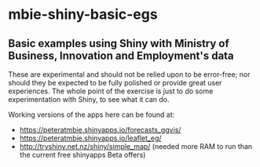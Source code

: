# mbie-shiny-basic-egs
## Basic examples using Shiny with Ministry of Business, Innovation and Employment's data

These are experimental and should not be relied upon to be error-free; nor should they be expected to be fully polished or provide great user experiences.  The whole point of the exercise is just to do some experimentation with Shiny, to see what it can do.

Working versions of the apps here can be found at:
* https://peteratmbie.shinyapps.io/forecasts_ggvis/
* https://peteratmbie.shinyapps.io/leaflet_eg/ 
* http://tryshiny.net.nz/shiny/simple_map/ (needed more RAM to run than the current free shinyapps Beta offers)


